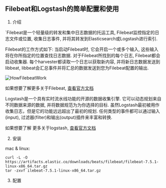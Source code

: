 ## Filebeat和Logstash的简单配置和使用

1. 介绍

`Filebeat是一个轻量级的转发和集中日志数据的托运工具, Filebeat监控指定的日志文件或位置, 收集日志事件, 并将其转发到Elasticsearch或Logstash进行索引. 

Filebeat的工作方式如下: 当启动Filebeat时, 它会开启一个或多个输入, 这些输入将在你所指定的位置查找日志数据. 对于Filebeat所找到的每个日志, Filebeat都会启动收集器. 每个harvester都读取一个日志以获取新内容, 并将新日志数据发送到libbeat, libbeat会汇总事件并将汇总的数据发送到您为Filebeat配置的输出. 
   
![HowFilebeatWork](https://github.com/unknown-admin/document/blob/master/images/filebeat.png)
   
如果想要了解更多关于Filebeat, [查看官方文档](https://www.elastic.co/guide/en/beats/filebeat/current/index.html)
   
Logstash是一个具有实时流水线功能的开源的数据收集引擎. 它可以动态规划来自不同数据来源的数据, 并将数据规范为为你选择的目标. 虽然Logstash最初被用作收集日志，但是它的功能远远超出了最初的规划. 任何类型的事件都可以通过输入(input), 过滤器(filter)和输出(output)插件来丰富和转换. 
   
如果想要了解 更多关于logstash, [查看官方文档](https://www.elastic.co/guide/en/logstash/current/index.html)

2. 安装

mac & linux:

```shell script
curl -L -O https://artifacts.elastic.co/downloads/beats/filebeat/filebeat-7.5.1-linux-x86_64.tar.gz
tar -zxvf ilebeat-7.5.1-linux-x86_64.tar.gz
```

3. 配置
